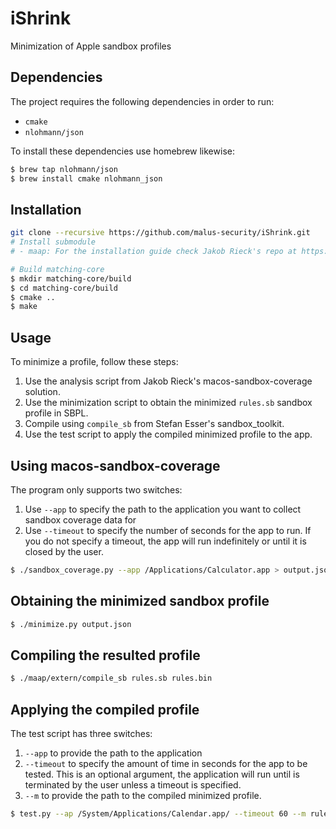 # iShrink
Minimization of  Apple sandbox profiles

## Dependencies

The project requires the following dependencies in order to run:
* `cmake`
* `nlohmann/json`

To install these dependencies use homebrew likewise:
```sh
$ brew tap nlohmann/json
$ brew install cmake nlohmann_json
```

## Installation
```sh
git clone --recursive https://github.com/malus-security/iShrink.git
# Install submodule
# - maap: For the installation guide check Jakob Rieck's repo at https://github.com/0xbf00/maap

# Build matching-core
$ mkdir matching-core/build
$ cd matching-core/build
$ cmake ..
$ make
```

## Usage

To minimize a profile, follow these steps:

1. Use the analysis script from Jakob Rieck's macos-sandbox-coverage solution.
2. Use the minimization script to obtain the minimized `rules.sb` sandbox profile in SBPL.
3. Compile using `compile_sb` from Stefan Esser's sandbox\_toolkit.
4. Use the test script to apply the compiled minimized profile to the app.

## Using macos-sandbox-coverage

The program only supports two switches:

1. Use `--app` to specify the path to the application you want to collect sandbox coverage data for
2. Use `--timeout` to specify the number of seconds for the app to run. If you do not specify a timeout, the app will run indefinitely or until it is closed by the user.

```sh
$ ./sandbox_coverage.py --app /Applications/Calculator.app > output.json
```
## Obtaining the minimized sandbox profile

```sh
$ ./minimize.py output.json
```

## Compiling the resulted profile

```sh
$ ./maap/extern/compile_sb rules.sb rules.bin
```

## Applying the compiled profile
The test script has three switches:
1. `--app` to provide the path to the application
2. `--timeout` to specify the amount of time in seconds for the app to be tested. This is an optional argument, the application will run until is terminated by the user unless a timeout is specified.
3. `--m` to provide the path to the compiled minimized profile.

```sh
$ test.py --ap /System/Applications/Calendar.app/ --timeout 60 --m rules.bin
```
